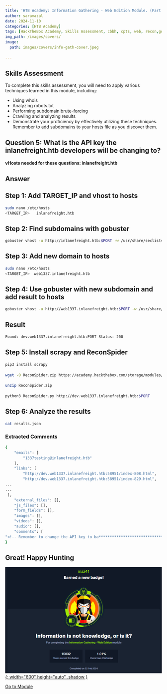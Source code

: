 ```yaml
---
title: 'HTB Academy: Information Gathering - Web Edition Module. (Part II, Question 5)'
author: saramazal
date: 2024-11-10
categories: [HTB Academy]
tags: [HackTheBox Academy, Skills Assessment, cbbh, cpts, web, recon,gobuster,scrapy,  ]     # TAG names should always be lowercase
img_path: /images/covers/
image:
  path: images/covers/info-gath-cover.jpeg

---
```

## Skills Assessment

To complete this skills assessment, you will need to apply various techniques learned in this module, including:

- Using whois
- Analyzing robots.txt
- Performing subdomain brute-forcing
- Crawling and analyzing results
- Demonstrate your proficiency by effectively utilizing these techniques. Remember to add subdomains to your hosts file as you discover them.

## Question 5: What is the API key the inlanefreight.htb developers will be changing to?

#### vHosts needed for these questions: inlanefreight.htb

## Answer

## Step 1: Add TARGET_IP and vhost to hosts

```bash
sudo nano /etc/hosts
<TARGET_IP>   inlanefreight.htb
```

## Step 2: Find subdomains with gobuster

```bash
gobuster vhost -u http://inlanefreight.htb:$PORT -w /usr/share/seclists/Discovery/DNS/subdomains-top1million-110000.txt --append-domain
```

## Step 3: Add new domain to hosts

```bash
sudo nano /etc/hosts
<TARGET_IP>  web1337.inlanefreight.htb
```

## Step 4: Use gobuster with new subdomain and add result to hosts

```bash
gobuster vhost -u http://web1337.inlanefreight.htb:$PORT -w /usr/share/seclists/Discovery/DNS/subdomains-top1million-110000.txt --append-domain
```

## Result

```bash
Found: dev.web1337.inlanefreight.htb:PORT Status: 200
```

## Step 5: Install scrapy and ReconSpider

```bash
pip3 install scrapy

wget -O ReconSpider.zip https://academy.hackthebox.com/storage/modules/144/ReconSpider.v1.2.zip

unzip ReconSpider.zip

python3 ReconSpider.py http://dev.web1337.inlanefreight.htb:$PORT 
```

## Step 6: Analyze the results

```bash
cat results.json
```

### Extracted Comments

```bash
{
    "emails": [
        "1337testing@inlanefreight.htb"
    ],
    "links": [
        "http://dev.web1337.inlanefreight.htb:58951/index-808.html",
        "http://dev.web1337.inlanefreight.htb:58951/index-829.html",
...
...
 ],
    "external_files": [],
    "js_files": [],
    "form_fields": [],
    "images": [],
    "videos": [],
    "audio": [],
    "comments": [
"<!-- Remember to change the API key to ba****************************** -->"
}
```

## Great! Happy Hunting

[![XSS Badge](/images/htb-academy/badges/info-gath-badge.png){: width="600" height="auto" .shadow }](https://academy.hackthebox.com/achievement/badge/1e195a3e-ef45-11ee-b18d-bea50ffe6cb4)

[Go to Module](https://academy.hackthebox.com/course/preview/information-gathering---web-edition)
